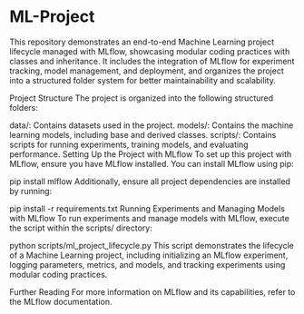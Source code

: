 # ML-Project
This repository demonstrates an end-to-end Machine Learning project lifecycle managed with MLflow, showcasing modular coding practices with classes and inheritance. It includes the integration of MLflow for experiment tracking, model management, and deployment, and organizes the project into a structured folder system for better maintainability and scalability.

Project Structure
The project is organized into the following structured folders:

data/: Contains datasets used in the project.
models/: Contains the machine learning models, including base and derived classes.
scripts/: Contains scripts for running experiments, training models, and evaluating performance.
Setting Up the Project with MLflow
To set up this project with MLflow, ensure you have MLflow installed. You can install MLflow using pip:

pip install mlflow
Additionally, ensure all project dependencies are installed by running:

pip install -r requirements.txt
Running Experiments and Managing Models with MLflow
To run experiments and manage models with MLflow, execute the script within the scripts/ directory:

python scripts/ml_project_lifecycle.py
This script demonstrates the lifecycle of a Machine Learning project, including initializing an MLflow experiment, logging parameters, metrics, and models, and tracking experiments using modular coding practices.

Further Reading
For more information on MLflow and its capabilities, refer to the MLflow documentation.
